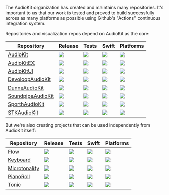 The AudioKit organization has created and maintains many repositories. It's important to us that our work is tested and proved to build successfully across as many platforms as possible using Github's "Actions" continuous integration system.

Repositories and visualization repos depend on AudioKit as the core:

| Repository | Release | Tests | Swift | Platforms |
| ---------- | ------- | ----- | ----- | --------- |
| [AudioKit](https://github.com/AudioKit/AudioKit)                   | [![](https://img.shields.io/github/v/tag/AudioKit/AudioKit?color=blue&label=)](https://github.com/AudioKit/AudioKit/tags)                   | [![](https://github.com/AudioKit/AudioKit/actions/workflows/tests.yml/badge.svg)](https://github.com/AudioKit/AudioKit/actions/workflows/tests.yml)                   | [![](https://img.shields.io/endpoint?url=https%3A%2F%2Fswiftpackageindex.com%2Fapi%2Fpackages%2FAudioKit%2FAudioKit%2Fbadge%3Ftype%3Dswift-versions&label=)](https://swiftpackageindex.com/AudioKit/AudioKit)                   | [![](https://img.shields.io/endpoint?url=https%3A%2F%2Fswiftpackageindex.com%2Fapi%2Fpackages%2FAudioKit%2FAudioKit%2Fbadge%3Ftype%3Dplatforms&label=)](https://swiftpackageindex.com/AudioKit/AudioKit) |
| [AudioKitEX](https://github.com/AudioKit/AudioKitEX)               | [![](https://img.shields.io/github/v/tag/AudioKit/AudioKitEX?color=blue&label=)](https://github.com/AudioKit/AudioKitEX/tags)               | [![](https://github.com/AudioKit/AudioKitEX/actions/workflows/tests.yml/badge.svg)](https://github.com/AudioKit/AudioKitEX/actions/workflows/tests.yml)               | [![](https://img.shields.io/endpoint?url=https%3A%2F%2Fswiftpackageindex.com%2Fapi%2Fpackages%2FAudioKit%2FAudioKitEX%2Fbadge%3Ftype%3Dswift-versions&label=)](https://swiftpackageindex.com/AudioKit/AudioKitEX)               | [![](https://img.shields.io/endpoint?url=https%3A%2F%2Fswiftpackageindex.com%2Fapi%2Fpackages%2FAudioKit%2FAudioKitEX%2Fbadge%3Ftype%3Dplatforms&label=)](https://swiftpackageindex.com/AudioKit/AudioKitEX) |
| [AudioKitUI](https://github.com/AudioKit/AudioKitUI)               | [![](https://img.shields.io/github/v/tag/AudioKit/AudioKitUI?color=blue&label=)](https://github.com/AudioKit/AudioKitUI/tags)               | [![](https://github.com/AudioKit/AudioKitUI/actions/workflows/tests.yml/badge.svg)](https://github.com/AudioKit/AudioKitUI/actions/workflows/tests.yml)               | [![](https://img.shields.io/endpoint?url=https%3A%2F%2Fswiftpackageindex.com%2Fapi%2Fpackages%2FAudioKit%2FAudioKitUI%2Fbadge%3Ftype%3Dswift-versions&label=)](https://swiftpackageindex.com/AudioKit/AudioKitUI)               | [![](https://img.shields.io/endpoint?url=https%3A%2F%2Fswiftpackageindex.com%2Fapi%2Fpackages%2FAudioKit%2FAudioKitUI%2Fbadge%3Ftype%3Dplatforms&label=)](https://swiftpackageindex.com/AudioKit/AudioKitUI) |
| [DevoloopAudioKit](https://github.com/AudioKit/DevoloopAudioKit)   | [![](https://img.shields.io/github/v/tag/AudioKit/DevoloopAudioKit?color=blue&label=)](https://github.com/AudioKit/DevoloopAudioKit/tags)   | [![](https://github.com/AudioKit/DevoloopAudioKit/actions/workflows/tests.yml/badge.svg)](https://github.com/AudioKit/DevoloopAudioKit/actions/workflows/tests.yml)   | [![](https://img.shields.io/endpoint?url=https%3A%2F%2Fswiftpackageindex.com%2Fapi%2Fpackages%2FAudioKit%2FDevoloopAudioKit%2Fbadge%3Ftype%3Dswift-versions&label=)](https://swiftpackageindex.com/AudioKit/DevoloopAudioKit)   | [![](https://img.shields.io/endpoint?url=https%3A%2F%2Fswiftpackageindex.com%2Fapi%2Fpackages%2FAudioKit%2FDevoloopAudioKit%2Fbadge%3Ftype%3Dplatforms&label=)](https://swiftpackageindex.com/AudioKit/DevoloopAudioKit) |
| [DunneAudioKit](https://github.com/AudioKit/DunneAudioKit)         | [![](https://img.shields.io/github/v/tag/AudioKit/DunneAudioKit?color=blue&label=)](https://github.com/AudioKit/DunneAudioKit/tags)         | [![](https://github.com/AudioKit/DunneAudioKit/actions/workflows/tests.yml/badge.svg)](https://github.com/AudioKit/DunneAudioKit/actions/workflows/tests.yml)         | [![](https://img.shields.io/endpoint?url=https%3A%2F%2Fswiftpackageindex.com%2Fapi%2Fpackages%2FAudioKit%2FDunneAudioKit%2Fbadge%3Ftype%3Dswift-versions&label=)](https://swiftpackageindex.com/AudioKit/DunneAudioKit)         | [![](https://img.shields.io/endpoint?url=https%3A%2F%2Fswiftpackageindex.com%2Fapi%2Fpackages%2FAudioKit%2FDunneAudioKit%2Fbadge%3Ftype%3Dplatforms&label=)](https://swiftpackageindex.com/AudioKit/DunneAudioKit) |
| [SoundpipeAudioKit](https://github.com/AudioKit/SoundpipeAudioKit) | [![](https://img.shields.io/github/v/tag/AudioKit/SoundpipeAudioKit?color=blue&label=)](https://github.com/AudioKit/SoundpipeAudioKit/tags) | [![](https://github.com/AudioKit/SoundpipeAudioKit/actions/workflows/tests.yml/badge.svg)](https://github.com/AudioKit/SoundpipeAudioKit/actions/workflows/tests.yml) | [![](https://img.shields.io/endpoint?url=https%3A%2F%2Fswiftpackageindex.com%2Fapi%2Fpackages%2FAudioKit%2FSoundpipeAudioKit%2Fbadge%3Ftype%3Dswift-versions&label=)](https://swiftpackageindex.com/AudioKit/SoundpipeAudioKit) | [![](https://img.shields.io/endpoint?url=https%3A%2F%2Fswiftpackageindex.com%2Fapi%2Fpackages%2FAudioKit%2FSoundpipeAudioKit%2Fbadge%3Ftype%3Dplatforms&label=)](https://swiftpackageindex.com/AudioKit/SoundpipeAudioKit) |
| [SporthAudioKit](https://github.com/AudioKit/SporthAudioKit)       | [![](https://img.shields.io/github/v/tag/AudioKit/SporthAudioKit?color=blue&label=)](https://github.com/AudioKit/SporthAudioKit/tags)       | [![](https://github.com/AudioKit/SporthAudioKit/actions/workflows/tests.yml/badge.svg)](https://github.com/AudioKit/SporthAudioKit/actions/workflows/tests.yml)       | [![](https://img.shields.io/endpoint?url=https%3A%2F%2Fswiftpackageindex.com%2Fapi%2Fpackages%2FAudioKit%2FSporthAudioKit%2Fbadge%3Ftype%3Dswift-versions&label=)](https://swiftpackageindex.com/AudioKit/SporthAudioKit)       | [![](https://img.shields.io/endpoint?url=https%3A%2F%2Fswiftpackageindex.com%2Fapi%2Fpackages%2FAudioKit%2FSporthAudioKit%2Fbadge%3Ftype%3Dplatforms&label=)](https://swiftpackageindex.com/AudioKit/SporthAudioKit) |
| [STKAudioKit](https://github.com/AudioKit/STKAudioKit)             | [![](https://img.shields.io/github/v/tag/AudioKit/STKAudioKit?color=blue&label=)](https://github.com/AudioKit/STKAudioKit/tags)             | [![](https://github.com/AudioKit/STKAudioKit/actions/workflows/tests.yml/badge.svg)](https://github.com/AudioKit/STKAudioKit/actions/workflows/tests.yml)             | [![](https://img.shields.io/endpoint?url=https%3A%2F%2Fswiftpackageindex.com%2Fapi%2Fpackages%2FAudioKit%2FSTKAudioKit%2Fbadge%3Ftype%3Dswift-versions&label=)](https://swiftpackageindex.com/AudioKit/STKAudioKit)             | [![](https://img.shields.io/endpoint?url=https%3A%2F%2Fswiftpackageindex.com%2Fapi%2Fpackages%2FAudioKit%2FSTKAudioKit%2Fbadge%3Ftype%3Dplatforms&label=)](https://swiftpackageindex.com/AudioKit/STKAudioKit) |

But we're also creating projects that can be used independently from AudioKit itself:

| Repository | Release | Tests | Swift | Platforms |
| ---------- | ------ | ----- | ----- | --------- |
| [Flow](https://github.com/AudioKit/Flow)                   | [![](https://img.shields.io/github/v/tag/AudioKit/Flow?color=blue&label=)](https://github.com/AudioKit/Flow/tags)                   | [![](https://github.com/AudioKit/Flow/actions/workflows/tests.yml/badge.svg)](https://github.com/AudioKit/Flow/actions/workflows/tests.yml)                   | [![](https://img.shields.io/endpoint?url=https%3A%2F%2Fswiftpackageindex.com%2Fapi%2Fpackages%2FAudioKit%2FFlow%2Fbadge%3Ftype%3Dswift-versions&label=)](https://swiftpackageindex.com/AudioKit/Flow)                   | [![](https://img.shields.io/endpoint?url=https%3A%2F%2Fswiftpackageindex.com%2Fapi%2Fpackages%2FAudioKit%2FFlow%2Fbadge%3Ftype%3Dplatforms&label=)](https://swiftpackageindex.com/AudioKit/Flow) |
| [Keyboard](https://github.com/AudioKit/Keyboard)           | [![](https://img.shields.io/github/v/tag/AudioKit/Keyboard?color=blue&label=)](https://github.com/AudioKit/Keyboard/tags)           | [![](https://github.com/AudioKit/Keyboard/actions/workflows/tests.yml/badge.svg)](https://github.com/AudioKit/Keyboard/actions/workflows/tests.yml)           | [![](https://img.shields.io/endpoint?url=https%3A%2F%2Fswiftpackageindex.com%2Fapi%2Fpackages%2FAudioKit%2FKeyboard%2Fbadge%3Ftype%3Dswift-versions&label=)](https://swiftpackageindex.com/AudioKit/Keyboard)           | [![](https://img.shields.io/endpoint?url=https%3A%2F%2Fswiftpackageindex.com%2Fapi%2Fpackages%2FAudioKit%2FKeyboard%2Fbadge%3Ftype%3Dplatforms&label=)](https://swiftpackageindex.com/AudioKit/Keyboard) |
| [Microtonality](https://github.com/AudioKit/Microtonality) | [![](https://img.shields.io/github/v/tag/AudioKit/Microtonality?color=blue&label=)](https://github.com/AudioKit/Microtonality/tags) | [![](https://github.com/AudioKit/Microtonality/actions/workflows/tests.yml/badge.svg)](https://github.com/AudioKit/Microtonality/actions/workflows/tests.yml) | [![](https://img.shields.io/endpoint?url=https%3A%2F%2Fswiftpackageindex.com%2Fapi%2Fpackages%2FAudioKit%2FMicrotonality%2Fbadge%3Ftype%3Dswift-versions&label=)](https://swiftpackageindex.com/AudioKit/Microtonality) | [![](https://img.shields.io/endpoint?url=https%3A%2F%2Fswiftpackageindex.com%2Fapi%2Fpackages%2FAudioKit%2FMicrotonality%2Fbadge%3Ftype%3Dplatforms&label=)](https://swiftpackageindex.com/AudioKit/Microtonality) |
| [PianoRoll](https://github.com/AudioKit/PianoRoll)         | [![](https://img.shields.io/github/v/tag/AudioKit/PianoRoll?color=blue&label=)](https://github.com/AudioKit/PianoRoll/tags)         | [![](https://github.com/AudioKit/PianoRoll/actions/workflows/tests.yml/badge.svg)](https://github.com/AudioKit/PianoRoll/actions/workflows/tests.yml)         | [![](https://img.shields.io/endpoint?url=https%3A%2F%2Fswiftpackageindex.com%2Fapi%2Fpackages%2FAudioKit%2FPianoRoll%2Fbadge%3Ftype%3Dswift-versions&label=)](https://swiftpackageindex.com/AudioKit/PianoRoll)         | [![](https://img.shields.io/endpoint?url=https%3A%2F%2Fswiftpackageindex.com%2Fapi%2Fpackages%2FAudioKit%2FPianoRoll%2Fbadge%3Ftype%3Dplatforms&label=)](https://swiftpackageindex.com/AudioKit/PianoRoll) |
| [Tonic](https://github.com/AudioKit/Tonic)                 | [![](https://img.shields.io/github/v/tag/AudioKit/Tonic?color=blue&label=)](https://github.com/AudioKit/Tonic/tags)                 | [![](https://github.com/AudioKit/Tonic/actions/workflows/tests.yml/badge.svg)](https://github.com/AudioKit/Tonic/actions/workflows/tests.yml)                 | [![](https://img.shields.io/endpoint?url=https%3A%2F%2Fswiftpackageindex.com%2Fapi%2Fpackages%2FAudioKit%2FTonic%2Fbadge%3Ftype%3Dswift-versions&label=)](https://swiftpackageindex.com/AudioKit/Tonic)                 | [![](https://img.shields.io/endpoint?url=https%3A%2F%2Fswiftpackageindex.com%2Fapi%2Fpackages%2FAudioKit%2FTonic%2Fbadge%3Ftype%3Dplatforms&label=)](https://swiftpackageindex.com/AudioKit/Tonic) |
